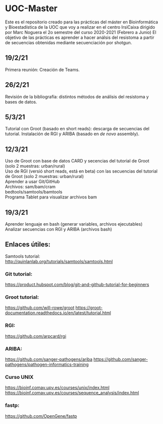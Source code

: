 # UOC-Master
Este es el repositorio creado para las prácticas del máster en Bioinformática y Bioestadística de la UOC que voy a realizar en el centro IrsiCaixa dirigido por Marc Noguera el 2o semestre del curso 2020-2021 (Febrero a Junio)
El objetivo de las prácticas es aprender a hacer análsis del resistoma a partir de secuencias obtenidas mediante secuenciación por shotgun. 

## 19/2/21
Primera reunión: Creación de Teams. 

## 26/2/21
Revisión de la bibliografía: distintos métodos de análisis del resistoma y bases de datos. 

## 5/3/21
Tutorial con Groot (basado en short reads): descarga de secuencias del tutorial. 
Instalación de RGI y ARIBA  (basado en _de novo_ assembly). 

## 12/3/21
Uso de Groot con base de datos CARD y secencias del tutorial de Groot (solo 2 muestras: urban/rural)  
Uso de RGI (versió short reads, está en beta) con las secuencias del tutorial de Groot (solo 2 muestras: urban/rural)  
Aprender a usar Git/GitHub  
Archivos: sam/bam/cram  
bedtools/samtools/bamtools  
Programa Tablet para visualizar archivos bam

## 19/3/21
Aprender lenguaje en bash (generar variables, archivos ejecutables)  
Analizar secuencias con RGI y ARIBA (archivos bash) 

## Enlaces útiles:
Samtools tutorial:  
http://quinlanlab.org/tutorials/samtools/samtools.html

### Git tutorial:  
https://product.hubspot.com/blog/git-and-github-tutorial-for-beginners  

### Groot tutorial:  
https://github.com/will-rowe/groot
https://groot-documentation.readthedocs.io/en/latest/tutorial.html

### RGI:
https://github.com/arpcard/rgi

### ARIBA:
https://github.com/sanger-pathogens/ariba
https://github.com/sanger-pathogens/pathogen-informatics-training

### Curso UNIX
https://bioinf.comav.upv.es/courses/unix/index.html
https://bioinf.comav.upv.es/courses/sequence_analysis/index.html

### fastp:
https://github.com/OpenGene/fastp
